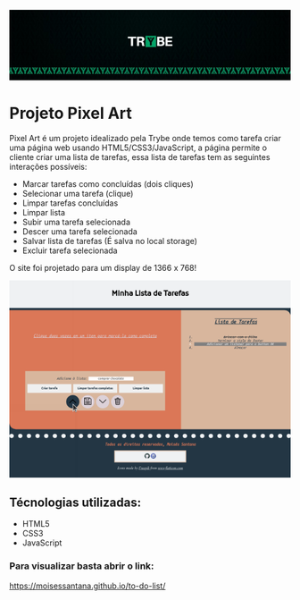![Banner da Trybe](./trybe-banner.jpeg)
# Projeto Pixel Art

Pixel Art é um projeto idealizado pela Trybe onde temos como tarefa criar uma página web usando HTML5/CSS3/JavaScript, a página permite o cliente criar uma lista de tarefas, essa lista de tarefas tem as seguintes interações possíveis:

* Marcar tarefas como concluídas (dois cliques)
* Selecionar uma tarefa (clique)
* Limpar tarefas concluídas
* Limpar lista
* Subir uma tarefa selecionada
* Descer uma tarefa selecionada
* Salvar lista de tarefas (É salva no local storage)
* Excluir tarefa selecionada

O site foi projetado para um display de 1366 x 768!

![Imagem do projeto](./exemplo-to-do-list.png)

## Técnologias utilizadas:

* HTML5
* CSS3
* JavaScript

### Para visualizar basta abrir o link:

https://moisessantana.github.io/to-do-list/
